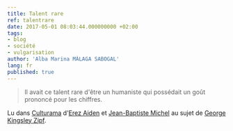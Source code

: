 ```yaml
---
title: Talent rare
ref: talentrare
date: 2017-05-01 08:03:44.000000000 +02:00
tags:
- blog
- société
- vulgarisation
author: 'Alba Marina MÁLAGA SABOGAL'
lang: fr
published: true
---
```


> Il avait ce talent rare d'être un humaniste qui possédait un goût prononcé pour les chiffres.

Lu dans [Culturama](http://www.laffont.fr/site/culturama_&100&9782221144923.html) d'[Erez Aiden](http://www.erez.com/) et [Jean-Baptiste Michel](https://www.iq.harvard.edu/people/jean-baptiste-michel) au sujet de [George Kingsley Zipf](https://en.wikipedia.org/wiki/George_Kingsley_Zipf).
